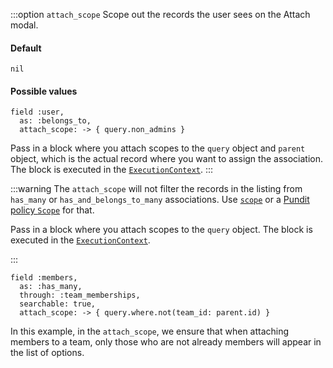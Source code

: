 :::option `attach_scope`
Scope out the records the user sees on the Attach modal.

#### Default

`nil`

#### Possible values

```ruby{3}
field :user,
  as: :belongs_to,
  attach_scope: -> { query.non_admins }
```

Pass in a block where you attach scopes to the `query` object and `parent` object, which is the actual record where you want to assign the association. The block is executed in the [`ExecutionContext`](./../execution-context).
:::

:::warning
The `attach_scope` will not filter the records in the listing from `has_many` or `has_and_belongs_to_many` associations.
Use [`scope`](#scope) or a [Pundit policy `Scope`](./../authorization#scopes) for that.

Pass in a block where you attach scopes to the `query` object. The block is executed in the [`ExecutionContext`](./../execution-context).

:::

```ruby{3}
field :members,
  as: :has_many,
  through: :team_memberships,
  searchable: true,
  attach_scope: -> { query.where.not(team_id: parent.id) }
  ```
In this example, in the `attach_scope`, we ensure that when attaching members to a team, only those who are not already members will appear in the list of options.
